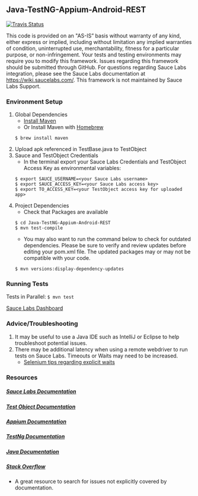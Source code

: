 ## Java-TestNG-Appium-Android-REST
[![Travis Status](https://travis-ci.org/saucelabs-sample-test-frameworks/Java-TestNG-Appium-Android-REST.svg?branch=master)](https://travis-ci.org/saucelabs-sample-test-frameworks/Java-TestNG-Appium-Android-REST)

This code is provided on an "AS-IS” basis without warranty of any kind, either express or implied, including without limitation any implied warranties of condition, uninterrupted use, merchantability, fitness for a particular purpose, or non-infringement. Your tests and testing environments may require you to modify this framework. Issues regarding this framework should be submitted through GitHub. For questions regarding Sauce Labs integration, please see the Sauce Labs documentation at https://wiki.saucelabs.com/. This framework is not maintained by Sauce Labs Support.

### Environment Setup

1. Global Dependencies
    * [Install Maven](https://maven.apache.org/install.html)
    * Or Install Maven with [Homebrew](http://brew.sh/)
    ```
    $ brew install maven
    ```
2. Upload apk referenced in TestBase.java to TestObject
3. Sauce and TestObject Credentials
    * In the terminal export your Sauce Labs Credentials and TestObject Access Key as environmental variables:
    ```
    $ export SAUCE_USERNAME=<your Sauce Labs username>
    $ export SAUCE_ACCESS_KEY=<your Sauce Labs access key>
    $ export TO_ACCESS_KEY=<your TestObject access key for uploaded app>
    ```
4. Project Dependencies
	* Check that Packages are available
	```
	$ cd Java-TestNG-Appium-Android-REST
	$ mvn test-compile
	```
	* You may also want to run the command below to check for outdated dependencies. Please be sure to verify and review updates before editing your pom.xml file. The updated packages may or may not be compatible with your code.
	```
	$ mvn versions:display-dependency-updates
	```
### Running Tests

Tests in Parallel:
	```
	$ mvn test
	```

[Sauce Labs Dashboard](https://saucelabs.com/beta/dashboard/)

### Advice/Troubleshooting
1. It may be useful to use a Java IDE such as IntelliJ or Eclipse to help troubleshoot potential issues.
2. There may be additional latency when using a remote webdriver to run tests on Sauce Labs. Timeouts or Waits may need to be increased.
    * [Selenium tips regarding explicit waits](https://wiki.saucelabs.com/display/DOCS/Best+Practice%3A+Use+Explicit+Waits)

### Resources
##### [Sauce Labs Documentation](https://wiki.saucelabs.com/)

##### [Test Object Documentation](https://help.testobject.com/)

##### [Appium Documentation](http://appium.io/slate/en/master/)

##### [TestNg Documentation](http://testng.org/javadocs/index.html)

##### [Java Documentation](https://docs.oracle.com/javase/7/docs/api/)

##### [Stack Overflow](http://stackoverflow.com/)
* A great resource to search for issues not explicitly covered by documentation.

